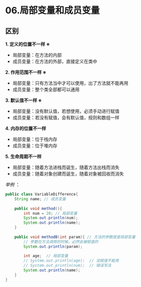 # 06.局部变量和成员变量
## 区别
**1. 定义的位置不一样 ※**
  * 局部变量：在方法的内部
  * 成员变量：在方法的外部，直接定义在类中
 
**2. 作用范围不一样 ※**
  * 局部变量：只有方法当中才可以使用，出了方法就不能再用
  * 成员变量：整个类全部都可以通用
 
**3. 默认值不一样 ※**
  * 局部变量：没有默认值，若想使用，必须手动进行赋值
  * 成员变量：若没有赋值，会有默认值，规则和数组一样

**4. 内存的位置不一样**
  * 局部变量：位于栈内存
  * 成员变量：位于堆内存

**5. 生命周期不一样**
  * 局部变量：随着方法进栈而诞生，随着方法出栈而消失
  * 成员变量：随着对象创建而诞生，随着对象被回收而消失

*举例* ：
```Java
public class VariableDifference{
    String name; // 成员变量
    
    public void method(){
        int num = 20; // 局部变量
        System.out.println(num);
        System.out.println(name);
    }
    
    public void methodB(int param){ // 方法的参数就是局部变量
        // 参数在方法调用的时候，必然会被赋值的
        System.out.println(param);
        
        int age;  // 局部变量
        // System.out.println(age);  // 没赋值不能用
        // System.out.println(num);  // 错误写法
        System.out.println(name);
    }
}
```